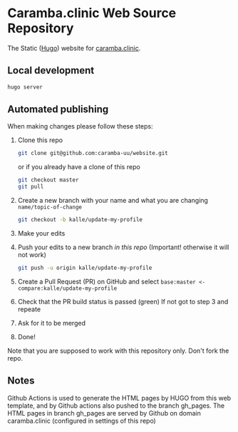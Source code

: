 # Caramba.clinic Web Source Repository


The Static ([Hugo](https://gohugo.io)) website for [caramba.clinic](https://caramba.clinic).

## Local development
```bash
hugo server
``` 

## Automated publishing

When making changes please follow these steps:

 1. Clone this repo
 
    ```bash
    git clone git@github.com:caramba-uu/website.git
    ```
    or if you already have a clone of this repo
    ```bash
    git checkout master
    git pull
    ```
 2. Create a new branch with your name and what you are changing `name/topic-of-change`
 
    ```bash
    git checkout -b kalle/update-my-profile
    ```
 3. Make your edits
 4. Push your edits to a new branch *in this repo* (Important! otherwise it will not work)
 
    ```bash
    git push -u origin kalle/update-my-profile
    ```
 5. Create a Pull Request (PR) on GitHub and select `base:master <- compare:kalle/update-my-profile`
 6. Check that the PR build status is passed (green)
    If not got to step 3 and repeate
 7. Ask for it to be merged
 8. Done!

Note that you are supposed to work with this repository only. Don't fork the
repo.

## Notes

Github Actions is used to generate the HTML pages by HUGO from this web template, and by Github actions also pushed to the branch gh_pages. The HTML pages in branch gh_pages are served by Github on domain caramba.clinic (configured in settings of this repo)
